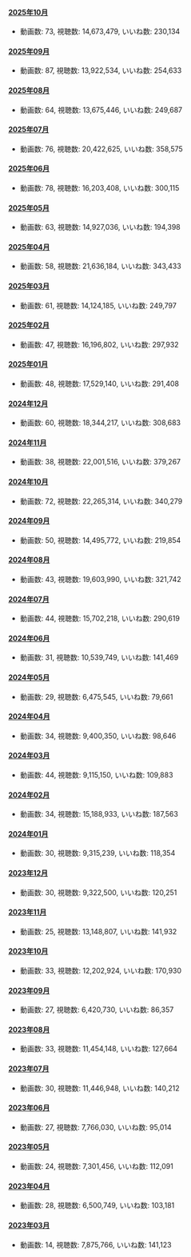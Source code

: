 #### [2025年10月](videos/202510 "wikilink")

-   動画数: 73, 視聴数: 14,673,479, いいね数: 230,134

#### [2025年09月](videos/202509 "wikilink")

-   動画数: 87, 視聴数: 13,922,534, いいね数: 254,633

#### [2025年08月](videos/202508 "wikilink")

-   動画数: 64, 視聴数: 13,675,446, いいね数: 249,687

#### [2025年07月](videos/202507 "wikilink")

-   動画数: 76, 視聴数: 20,422,625, いいね数: 358,575

#### [2025年06月](videos/202506 "wikilink")

-   動画数: 78, 視聴数: 16,203,408, いいね数: 300,115

#### [2025年05月](videos/202505 "wikilink")

-   動画数: 63, 視聴数: 14,927,036, いいね数: 194,398

#### [2025年04月](videos/202504 "wikilink")

-   動画数: 58, 視聴数: 21,636,184, いいね数: 343,433

#### [2025年03月](videos/202503 "wikilink")

-   動画数: 61, 視聴数: 14,124,185, いいね数: 249,797

#### [2025年02月](videos/202502 "wikilink")

-   動画数: 47, 視聴数: 16,196,802, いいね数: 297,932

#### [2025年01月](videos/202501 "wikilink")

-   動画数: 48, 視聴数: 17,529,140, いいね数: 291,408

#### [2024年12月](videos/202412 "wikilink")

-   動画数: 60, 視聴数: 18,344,217, いいね数: 308,683

#### [2024年11月](videos/202411 "wikilink")

-   動画数: 38, 視聴数: 22,001,516, いいね数: 379,267

#### [2024年10月](videos/202410 "wikilink")

-   動画数: 72, 視聴数: 22,265,314, いいね数: 340,279

#### [2024年09月](videos/202409 "wikilink")

-   動画数: 50, 視聴数: 14,495,772, いいね数: 219,854

#### [2024年08月](videos/202408 "wikilink")

-   動画数: 43, 視聴数: 19,603,990, いいね数: 321,742

#### [2024年07月](videos/202407 "wikilink")

-   動画数: 44, 視聴数: 15,702,218, いいね数: 290,619

#### [2024年06月](videos/202406 "wikilink")

-   動画数: 31, 視聴数: 10,539,749, いいね数: 141,469

#### [2024年05月](videos/202405 "wikilink")

-   動画数: 29, 視聴数: 6,475,545, いいね数: 79,661

#### [2024年04月](videos/202404 "wikilink")

-   動画数: 34, 視聴数: 9,400,350, いいね数: 98,646

#### [2024年03月](videos/202403 "wikilink")

-   動画数: 44, 視聴数: 9,115,150, いいね数: 109,883

#### [2024年02月](videos/202402 "wikilink")

-   動画数: 34, 視聴数: 15,188,933, いいね数: 187,563

#### [2024年01月](videos/202401 "wikilink")

-   動画数: 30, 視聴数: 9,315,239, いいね数: 118,354

#### [2023年12月](videos/202312 "wikilink")

-   動画数: 30, 視聴数: 9,322,500, いいね数: 120,251

#### [2023年11月](videos/202311 "wikilink")

-   動画数: 25, 視聴数: 13,148,807, いいね数: 141,932

#### [2023年10月](videos/202310 "wikilink")

-   動画数: 33, 視聴数: 12,202,924, いいね数: 170,930

#### [2023年09月](videos/202309 "wikilink")

-   動画数: 27, 視聴数: 6,420,730, いいね数: 86,357

#### [2023年08月](videos/202308 "wikilink")

-   動画数: 33, 視聴数: 11,454,148, いいね数: 127,664

#### [2023年07月](videos/202307 "wikilink")

-   動画数: 30, 視聴数: 11,446,948, いいね数: 140,212

#### [2023年06月](videos/202306 "wikilink")

-   動画数: 27, 視聴数: 7,766,030, いいね数: 95,014

#### [2023年05月](videos/202305 "wikilink")

-   動画数: 24, 視聴数: 7,301,456, いいね数: 112,091

#### [2023年04月](videos/202304 "wikilink")

-   動画数: 28, 視聴数: 6,500,749, いいね数: 103,181

#### [2023年03月](videos/202303 "wikilink")

-   動画数: 14, 視聴数: 7,875,766, いいね数: 141,123

